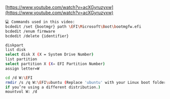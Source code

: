 [https://www.youtube.com/watch?v=acXGyruzyxw](https://www.youtube.com/watch?v=acXGyruzyxw)

  

```Bash
💻 Commands used in this video:
bcdedit /set {bootmgr} path \EFI\Microsoft\Boot\bootmgfw.efi
bcdedit /enum firmware
bcdedit /delete {identifier}

diskpart 
list disk
select disk X (X = System Drive Number)
list partition 
select partition X (X= EFI Partition Number)
assign letter=W 

cd /d W:\EFI
rmdir /s /q W:\EFI\ubuntu (Replace 'ubuntu' with your Linux boot folder name 
if you’re using a different distribution.)
mountvol W: /d
```